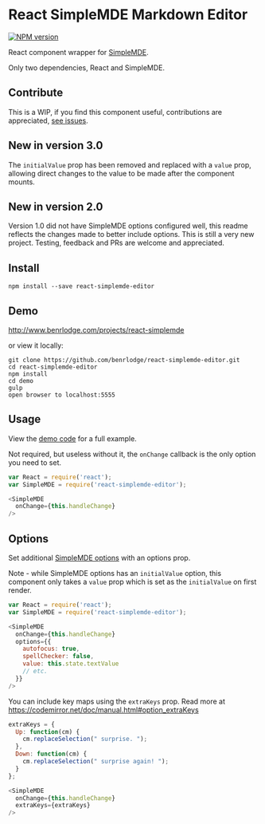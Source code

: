 # React SimpleMDE Markdown Editor
[![NPM version][npm-badge]][npm]

React component wrapper for
[SimpleMDE](https://github.com/NextStepWebs/simplemde-markdown-editor).

Only two dependencies, React and SimpleMDE.

## Contribute
This is a WIP, if you find this component useful, contributions are appreciated, [see issues](https://github.com/benrlodge/react-simplemde-editor/issues).

## New in version 3.0
The `initialValue` prop has been removed and replaced with a `value` prop, allowing direct changes to the value to be made after the component mounts.

## New in version 2.0
Version 1.0 did not have SimpleMDE options configured well, this readme reflects the changes made to better include options.
This is still a very new project. Testing, feedback and PRs are welcome and appreciated.

## Install
```
npm install --save react-simplemde-editor
```

## Demo
http://www.benrlodge.com/projects/react-simplemde

or view it locally:
```
git clone https://github.com/benrlodge/react-simplemde-editor.git
cd react-simplemde-editor
npm install
cd demo
gulp
open browser to localhost:5555
```

## Usage
View the [demo code](https://github.com/benrlodge/react-simplemde-editor/tree/master/demo/scripts) for a full example.

Not required, but useless without it, the `onChange` callback is the only option you need to set.

```javascript
var React = require('react');
var SimpleMDE = require('react-simplemde-editor');

<SimpleMDE
  onChange={this.handleChange}
/>
```

## Options
Set additional [SimpleMDE options](https://github.com/NextStepWebs/simplemde-markdown-editor#configuration) with an options prop.

Note - while SimpleMDE options has an `initialValue` option, this component only takes a `value` prop which is set as the `initialValue` on first render.

```javascript
var React = require('react');
var SimpleMDE = require('react-simplemde-editor');

<SimpleMDE
  onChange={this.handleChange}
  options={{
    autofocus: true,
    spellChecker: false,
    value: this.state.textValue
    // etc.
  }}
/>
```

You can include key maps using the `extraKeys` prop.
Read more at https://codemirror.net/doc/manual.html#option_extraKeys

```javascript
extraKeys = {
  Up: function(cm) {
    cm.replaceSelection(" surprise. ");
  },
  Down: function(cm) {
    cm.replaceSelection(" surprise again! ");
  }
};

<SimpleMDE
  onChange={this.handleChange}
  extraKeys={extraKeys}
/>
```

[npm-badge]: http://badge.fury.io/js/react-simplemde-editor.svg
[npm]: http://badge.fury.io/js/react-simplemde-editor
